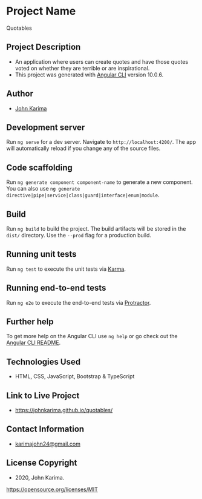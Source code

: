 # Project Name 

Quotables

## Project Description 

- An application where users can create quotes and have those quotes voted on whether they are terrible or are inspirational.
- This project was generated with [Angular CLI](https://github.com/angular/angular-cli) version 10.0.6.

## Author 

- [John Karima](https://github.com/JohnKarima)

## Development server

Run `ng serve` for a dev server. Navigate to `http://localhost:4200/`. The app will automatically reload if you change any of the source files.

## Code scaffolding

Run `ng generate component component-name` to generate a new component. You can also use `ng generate directive|pipe|service|class|guard|interface|enum|module`.

## Build

Run `ng build` to build the project. The build artifacts will be stored in the `dist/` directory. Use the `--prod` flag for a production build.

## Running unit tests

Run `ng test` to execute the unit tests via [Karma](https://karma-runner.github.io).

## Running end-to-end tests

Run `ng e2e` to execute the end-to-end tests via [Protractor](http://www.protractortest.org/).

## Further help

To get more help on the Angular CLI use `ng help` or go check out the [Angular CLI README](https://github.com/angular/angular-cli/blob/master/README.md).

## Technologies Used

- HTML, CSS, JavaScript, Bootstrap & TypeScript

## Link to Live Project

- https://johnkarima.github.io/quotables/

## Contact Information

- karimajohn24@gmail.com

## License Copyright 

- 2020, John Karima.

https://opensource.org/licenses/MIT